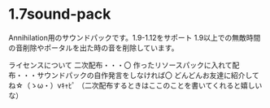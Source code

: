 # 1.7sound-pack
Annihilation用のサウンドパックです。1.9-1.12をサポート
1.9以上での無敵時間の音削除やポータルを出た時の音を削除しています。

ライセンスについて
二次配布・・・〇
作ったリソースパックに入れて配布・・・サウンドパックの自作発言をしなければ〇
どんどんお友達に紹介してね☆（ゝω・）vｷｬﾋﾟ
（二次配布するときはここのことを書いてくれると嬉しいな）

